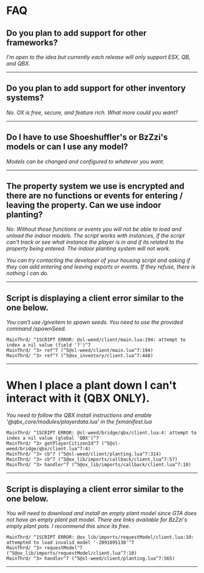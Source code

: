# FAQ

## Do you plan to add support for other frameworks?

*I'm open to the idea but currently each release will only support ESX, QB, and QBX.*

---

## Do you plan to add support for other inventory systems?

*No. OX is free, secure, and feature rich. What more could you want?*

---

## Do I have to use Shoeshuffler's or BzZzi's models or can I use any model?

*Models can be changed and configured to whatever you want.*

---

## The property system we use is encrypted and there are no functions or events for entering / leaving the property. Can we use indoor planting?

*No. Without those functions or events you will not be able to load and unload the indoor models. The script works with instances, if the script can't track or see what instance the player is in and if its related to the property being entered. The indoor planting system will not work.*

*You can try contacting the developer of your housing script and asking if they can add entering and leaving exports or events. If they refuse, there is nothing I can do.*

---

## Script is displaying a client error similar to the one below.

*You can't use /giveitem to spawn seeds. You need to use the provided command /spawnSeed.*

```
MainThrd/ ^1SCRIPT ERROR: @sl-weed/client/main.lua:194: attempt to index a nil value (field '?')^7
MainThrd/ ^3> ref^7 (^5@sl-weed/client/main.lua^7:194)
MainThrd/ ^3> ref^7 (^5@ox_inventory/client.lua^7:448)
```

---

# When I place a plant down I can't interact with it (QBX ONLY).

*You need to follow the QBX install instructions and enable '@qbx_core/modules/playerdata.lua' in the fxmanifest.lua*

```
MainThrd/ ^1SCRIPT ERROR: @sl-weed/bridge/qbx/client.lua:4: attempt to index a nil value (global 'QBX')^7
MainThrd/ ^3> getPlayerCitizenId^7 (^5@sl-weed/bridge/qbx/client.lua^7:4)
MainThrd/ ^3> cb^7 (^5@sl-weed/client/planting.lua^7:314)
MainThrd/ ^3> cb^7 (^5@ox_lib/imports/callback/client.lua^7:57)
MainThrd/ ^3> handler^7 (^5@ox_lib/imports/callback/client.lua^7:10)
```

---

## Script is displaying a client error similar to the one below.

*You will need to download and install an empty plant model since GTA does not have an empty plant pot model. There are links available for BzZzi's empty plant pots. I recommend this since its free.*

```
MainThrd/ ^1SCRIPT ERROR: @ox_lib/imports/requestModel/client.lua:10: attempted to load invalid model '-2091095138'^7
MainThrd/ ^3> requestModel^7 (^5@ox_lib/imports/requestModel/client.lua^7:10)
MainThrd/ ^3> handler^7 (^5@sl-weed/client/planting.lua^7:565)
```

---